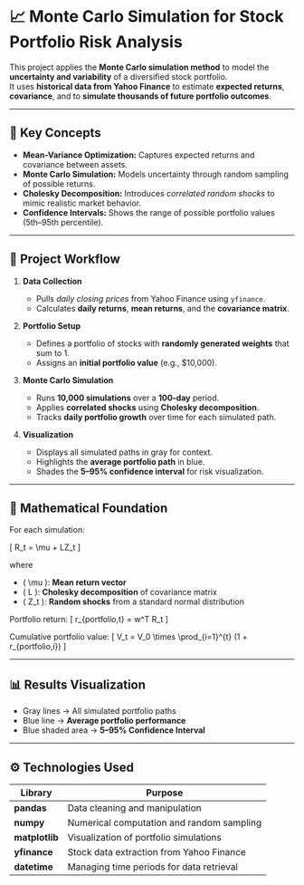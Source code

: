 # 📈 Monte Carlo Simulation for **Stock Portfolio Risk Analysis**

This project applies the **Monte Carlo simulation method** to model the **uncertainty and variability** of a diversified stock portfolio.  
It uses **historical data from Yahoo Finance** to estimate **expected returns**, **covariance**, and to **simulate thousands of future portfolio outcomes**.

---

## 🧠 **Key Concepts**

- **Mean-Variance Optimization:** Captures expected returns and covariance between assets.  
- **Monte Carlo Simulation:** Models uncertainty through random sampling of possible returns.  
- **Cholesky Decomposition:** Introduces *correlated random shocks* to mimic realistic market behavior.  
- **Confidence Intervals:** Shows the range of possible portfolio values (5th–95th percentile).  

---

## 🧩 **Project Workflow**

1. **Data Collection**
   - Pulls *daily closing prices* from Yahoo Finance using `yfinance`.  
   - Calculates **daily returns**, **mean returns**, and the **covariance matrix**.  

2. **Portfolio Setup**
   - Defines a portfolio of stocks with **randomly generated weights** that sum to 1.  
   - Assigns an **initial portfolio value** (e.g., \$10,000).  

3. **Monte Carlo Simulation**
   - Runs **10,000 simulations** over a **100-day** period.  
   - Applies **correlated shocks** using **Cholesky decomposition**.  
   - Tracks **daily portfolio growth** over time for each simulated path.  

4. **Visualization**
   - Displays all simulated paths in gray for context.  
   - Highlights the **average portfolio path** in blue.  
   - Shades the **5–95% confidence interval** for risk visualization.  

---

## 🧮 **Mathematical Foundation**

For each simulation:

\[
R_t = \mu + LZ_t
\]

where  
- \( \mu \): **Mean return vector**  
- \( L \): **Cholesky decomposition** of covariance matrix  
- \( Z_t \): **Random shocks** from a standard normal distribution  

Portfolio return:
\[
r_{portfolio,t} = w^T R_t
\]

Cumulative portfolio value:
\[
V_t = V_0 \times \prod_{i=1}^{t} (1 + r_{portfolio,i})
\]

---

## 📊 **Results Visualization**

- Gray lines → All simulated portfolio paths  
- Blue line → **Average portfolio performance**  
- Blue shaded area → **5–95% Confidence Interval**  

---

## ⚙️ **Technologies Used**

| Library | Purpose |
|----------|----------|
| **pandas** | Data cleaning and manipulation |
| **numpy** | Numerical computation and random sampling |
| **matplotlib** | Visualization of portfolio simulations |
| **yfinance** | Stock data extraction from Yahoo Finance |
| **datetime** | Managing time periods for data retrieval |
